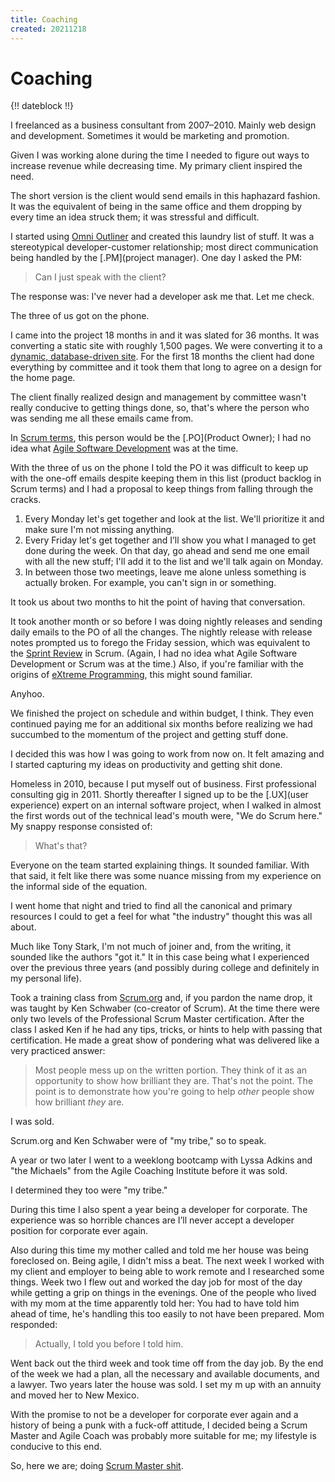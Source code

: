 ```yaml
---
title: Coaching
created: 20211218
---
```


# Coaching

{!! dateblock !!}

I freelanced as a business consultant from 2007–2010. Mainly web design and development. Sometimes it would be marketing and promotion.

Given I was working alone during the time I needed to figure out ways to increase revenue while decreasing time. My primary client inspired the need.

The short version is the client would send emails in this haphazard fashion. It was the equivalent of being in the same office and them dropping by every time an idea struck them; it was stressful and difficult.

I started using [Omni Outliner](https://www.omnigroup.com/omnioutliner) and created this laundry list of stuff. It was a stereotypical developer-customer relationship; most direct communication being handled by the [.PM](project manager). One day I asked the PM:

> Can I just speak with the client?

The response was: I've never had a developer ask me that. Let me check.

The three of us got on the phone.

I came into the project 18 months in and it was slated for 36 months. It was converting a static site with roughly 1,500 pages. We were converting it to a [dynamic, database-driven site](/web-development/static-dynamic-and-interactive/). For the first 18 months the client had done everything by committee and it took them that long to agree on a design for the home page.

The client finally realized design and management by committee wasn't really conducive to getting things done, so, that's where the person who was sending me all these emails came from.

In [Scrum terms](https://scrumguides.org/scrum-guide.html#product-owner), this person would be the [.PO](Product Owner); I had no idea what [Agile Software Development](https://agilemanifesto.org) was at the time.

With the three of us on the phone I told the PO it was difficult to keep up with the one-off emails despite keeping them in this list (product backlog in Scrum terms) and I had a proposal to keep things from falling through the cracks.

1. Every Monday let's get together and look at the list. We'll prioritize it and make sure I'm not missing anything.
2. Every Friday let's get together and I’ll show you what I managed to get done during the week. On that day, go ahead and send me one email with all the new stuff; I'll add it to the list and we'll talk again on Monday.
3. In between those two meetings, leave me alone unless something is actually broken. For example, you can't sign in or something.

It took us about two months to hit the point of having that conversation.

It took another month or so before I was doing nightly releases and sending daily emails to the PO of all the changes. The nightly release with release notes prompted us to forego the Friday session, which was equivalent to the [Sprint Review](https://scrumguides.org/scrum-guide.html#sprint-review) in Scrum. (Again, I had no idea what Agile Software Development or Scrum was at the time.) Also, if you're familiar with the origins of [eXtreme Programming](http://www.extremeprogramming.org), this might sound familiar.

Anyhoo.

We finished the project on schedule and within budget, I think. They even continued paying me for an additional six months before realizing we had succumbed to the momentum of the project and getting stuff done.

I decided this was how I was going to work from now on. It felt amazing and I started capturing my ideas on productivity and getting shit done.

Homeless in 2010, because I put myself out of business. First professional consulting gig in 2011. Shortly thereafter I signed up to be the [.UX](user experience) expert on an internal software project, when I walked in almost the first words out of the technical lead's mouth were, "We do Scrum here." My snappy response consisted of:

> What's that?

Everyone on the team started explaining things. It sounded familiar. With that said, it felt like there was some nuance missing from my experience on the informal side of the equation.

I went home that night and tried to find all the canonical and primary resources I could to get a feel for what "the industry" thought this was all about.

Much like Tony Stark, I'm not much of joiner and, from the writing, it sounded like the authors "got it." It in this case being what I experienced over the previous three years (and possibly during college and definitely in my personal life).

Took a training class from [Scrum.org](https://www.scrum.org) and, if you pardon the name drop, it was taught by Ken Schwaber (co-creator of Scrum). At the time there were only two levels of the Professional Scrum Master certification. After the class I asked Ken if he had any tips, tricks, or hints to help with passing that certification. He made a great show of pondering what was delivered like a very practiced answer:

> Most people mess up on the written portion. They think of it as an opportunity to show how brilliant they are. That's not the point. The point is to demonstrate how you're going to help *other* people show how brilliant *they* are.

I was sold.

Scrum.org and Ken Schwaber were of "my tribe," so to speak.

A year or two later I went to a weeklong bootcamp with Lyssa Adkins and "the Michaels" from the Agile Coaching Institute before it was sold.

I determined they too were "my tribe."

During this time I also spent a year being a developer for corporate. The experience was so horrible chances are I’ll never accept a developer position for corporate ever again.

Also during this time my mother called and told me her house was being foreclosed on. Being agile, I didn't miss a beat. The next week I worked with my client and employer to being able to work remote and I researched some things. Week two I flew out and worked the day job for most of the day while getting a grip on things in the evenings. One of the people who lived with my mom at the time apparently told her: You had to have told him ahead of time, he's handling this too easily to not have been prepared. Mom responded:

> Actually, I told you before I told him.

Went back out the third week and took time off from the day job. By the end of the week we had a plan, all the necessary and available documents, and a lawyer. Two years later the house was sold. I set my m up with an annuity and moved her to New Mexico.

With the promise to not be a developer for corporate ever again and a history of being a punk with a fuck-off attitude, I decided being a Scrum Master and Agile Coach was probably more suitable for me; my lifestyle is conducive to this end.

So, here we are; doing [Scrum Master shit](/coaching/being-a-scrum-master/).
